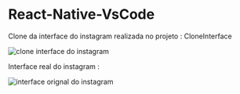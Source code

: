 # React-Native-VsCode

 Clone da interface do instagram realizada no projeto : CloneInterface
 
![clone interface do instagram](https://user-images.githubusercontent.com/93740980/144767708-5d14c26e-db0a-458a-bb03-18c043756c13.jpg)

Interface real do instagram : 

![interface orignal do instagram](https://user-images.githubusercontent.com/93740980/144768482-f16b109e-322e-468f-a9d2-5bf9009fd805.jpg)
